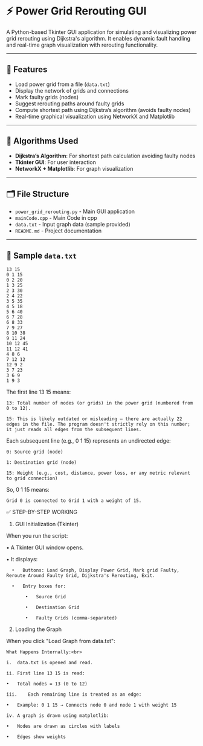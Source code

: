 # ⚡ Power Grid Rerouting GUI

A Python-based Tkinter GUI application for simulating and visualizing power grid rerouting using Dijkstra's algorithm. It enables dynamic fault handling and real-time graph visualization with rerouting functionality.

---

## 🚀 Features

- Load power grid from a file (`data.txt`)
- Display the network of grids and connections
- Mark faulty grids (nodes)
- Suggest rerouting paths around faulty grids
- Compute shortest path using Dijkstra’s algorithm (avoids faulty nodes)
- Real-time graphical visualization using NetworkX and Matplotlib

---

## 🧠 Algorithms Used

- **Dijkstra’s Algorithm**: For shortest path calculation avoiding faulty nodes
- **Tkinter GUI**: For user interaction
- **NetworkX + Matplotlib**: For graph visualization

---

## 🗂️ File Structure

- `power_grid_rerouting.py` - Main GUI application
- `mainCode.cpp` - Main Code in cpp
- `data.txt` - Input graph data (sample provided)
- `README.md` - Project documentation

---

## 📝 Sample `data.txt`
```
13 15
0 1 15
0 2 20
1 3 25
2 3 30
2 4 22
3 5 35
4 5 18
5 6 40
6 7 28
6 8 33
7 9 27
8 10 38
9 11 24
10 12 45
11 12 41
4 8 6
7 12 12
12 9 2
3 7 23
3 6 9
1 9 3
```


The first line 13 15 means:
```
13: Total number of nodes (or grids) in the power grid (numbered from 0 to 12).
```
```
15: This is likely outdated or misleading — there are actually 22 edges in the file. The program doesn't strictly rely on this number; it just reads all edges from the subsequent lines.
```

Each subsequent line (e.g., 0 1 15) represents an undirected edge:
```
0: Source grid (node)
```
```
1: Destination grid (node)
```
```
15: Weight (e.g., cost, distance, power loss, or any metric relevant to grid connection)
```
So, 0 1 15 means:
```
Grid 0 is connected to Grid 1 with a weight of 15.
```


✅ STEP-BY-STEP WORKING

1. GUI Initialization (Tkinter)

When you run the script:<br>

•	A Tkinter GUI window opens.

•	It displays:

      •   Buttons: Load Graph, Display Power Grid, Mark grid Faulty, Reroute Around Faulty Grid, Dijkstra's Rerouting, Exit.
      
	  •   Entry boxes for:
   
           •   Source Grid
	   
	       •   Destination Grid
	
	       •   Faulty Grids (comma-separated)

2. Loading the Graph

When you click "Load Graph from data.txt":
```
What Happens Internally:<br>

i.	data.txt is opened and read.

ii.	First line 13 15 is read:

•	Total nodes = 13 (0 to 12)

iii.	Each remaining line is treated as an edge:

•	Example: 0 1 15 → Connects node 0 and node 1 with weight 15

iv.	A graph is drawn using matplotlib:

•	Nodes are drawn as circles with labels

•	Edges show weights
```


